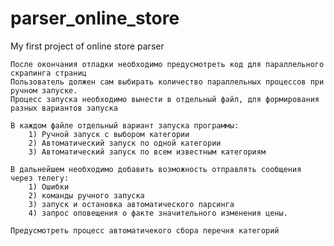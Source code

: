 # parser_online_store
My first project of online store parser

    После окончания отладки необходимо предусмотреть код для параллельного скрапинга страниц
    Пользователь должен сам выбирать количество параллельных процессов при ручном запуске.
    Процесс запуска необходимо вынести в отдельный файл, для формирования разных вариантов запуска
    
    В каждом файле отдельный вариант запуска программы:
        1) Ручной запуск с выбором категории
        2) Автоматический запуск по одной категории
        3) Автоматический запуск по всем известным категориям
    
    В дальнейшем необходимо добавить возможность отправлять сообщения через телегу: 
        1) Ошибки
        2) команды ручного запуска
        3) запуск и остановка автоматического парсинга
        4) запрос оповещения о факте значительного изменения цены.

    Предусмотреть процесс автоматичекого сбора перечня категорий